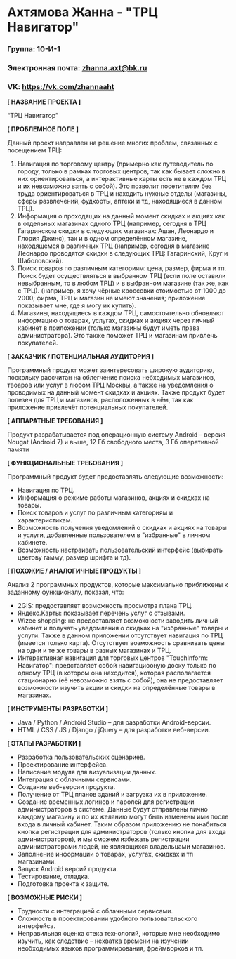 # Ахтямова Жанна - "ТРЦ Навигатор"

### Группа: 10-И-1
### Электронная почта: zhanna.axt@bk.ru
### VK: https://vk.com/zhannaaht


**[ НАЗВАНИЕ ПРОЕКТА ]**

“ТРЦ Навигатор”

**[ ПРОБЛЕМНОЕ ПОЛЕ ]**

Данный проект направлен на решение многих проблем, связанных с посещением ТРЦ:
1) Навигация по торговому центру (примерно как путеводитель по городу, только в рамках торговых центров, так как бывает сложно в них ориентироваться, а интерактивные карты есть не в каждом ТРЦ и их невозможно взять с собой). Это позволит посетителям без труда ориентироваться в ТРЦ и находить нужные отделы (магазины, сферы развлечений, фудкорты, аптеки и тд, находящиеся в данном ТРЦ).
2) Информация о проходящих на данный момент скидках и акциях как в отдельных магазинах одного ТРЦ (например, сегодня в ТРЦ Гагаринском скидки в следующих магазинах: Ашан, Леонардо и Глория Джинс), так и в одном определённом магазине, находящемся в различных ТРЦ (например, сегодня в магазине Леонардо проводятся скидки в следующих ТРЦ: Гагаринский, Круг и Шаболовский).
3) Поиск товаров по различным категориям: цена, размер, фирма и тп. Поиск будет осуществляться в выбранном ТРЦ (если поле оставили невыбранным, то в любом ТРЦ) и в выбранном магазине (так же, как с ТРЦ). (например, я хочу чёрные кроссовки стоимостью от 1000 до 2000; фирма, ТРЦ и магазин не имеют значения; приложение показывает мне, где я могу их купить).
4) Магазины, находящиеся в каждом ТРЦ, самостоятельно обновляют информацию о товарах, услугах, скидках и акциях через личный кабинет в приложении (только магазины будут иметь права администратора). Это также поможет ТРЦ и магазинам привлечь покупателей.

**[ ЗАКАЗЧИК / ПОТЕНЦИАЛЬНАЯ АУДИТОРИЯ ]**

Программный продукт может заинтересовать широкую аудиторию, поскольку рассчитан на облегчение поиска небходимых магазинов, твоаров или услуг в любом ТРЦ Москвы, а также на уведомления о проводимых на данный момент скидках и акциях.
Также продукт будет полезен для ТРЦ и магазинов, расположенных в нём, так как приложение привлечёт потенциальных покупателей.

**[ АППАРАТНЫЕ ТРЕБОВАНИЯ ]** 

Продукт разрабатывается под операционную систему Android – версия Nougat (Android 7) и выше, 12 Гб свободного места, 3 Гб оперативной памяти

**[ ФУНКЦИОНАЛЬНЫЕ ТРЕБОВАНИЯ ]**

Программный продукт будет предоставлять следующие возможности:
* Навигация по ТРЦ.
* Информация о режиме работы магазинов, акциях и скидках на товары.
* Поиск товаров и услуг по различным категориям и характеристикам.
* Возможность получения уведомлений о скидках и акциях на товары и услуги, добавленные пользователем в "избранные" в личном кабинете.
* Возможность настраивать пользовательский интерфейс (выбирать цветову гамму, размер шрифта и тд).

**[ ПОХОЖИЕ / АНАЛОГИЧНЫЕ ПРОДУКТЫ ]**

Анализ 2 программных продуктов, которые максимально приближены к заданному функционалу, показал, что:

* 2GIS: предоставляет возможность просмотра плана ТРЦ.
* Яндекс.Карты: показывает перечень услуг с отзывами.
* Wizee shopping: не предоставляет возможности заводить личный кабинет и получать уведомления о скидках на "избранные" товары и услуги. Также в данном приложении отсутствует навигация по ТРЦ (имеется только карта). Отсутствует возможность сравнивать цены на одни и те же товары в разных магазинах и ТРЦ.
*	Интерактивная навигация для торговых центров "TouchInform: Навигатор": представляет собой навигациооную доску только по одному ТРЦ (в котором она находится), которая располагается стационарно (её невозможно взять с собой), она не предоставляет возможности изучить акции и скидки на определённые товары в магазинах.

**[ ИНСТРУМЕНТЫ РАЗРАБОТКИ ]**

*	Java / Python / Android Studio – для разработки Android-версии.
*	HTML / CSS / JS / Django / jQuery – для разработки веб-версии.

**[ ЭТАПЫ РАЗРАБОТКИ ]**

*	Разработка пользовательских сценариев.
*	Проектирование интерфейса.
*	Написание модуля для визуализации данных.
*	Интеграция с облачными сервисами.
*	Создание веб-версии продукта.
* Получение от ТРЦ планов зданий и загрузка их в приложение.
* Создание временных логинов и паролей для регистрации администраторов в системе. Данные будут отправлены лично каждому магазину и по их желанию могут быть изменены ими после входа в личный кабинет. Таким образом приложению не понабиться кнопка регистрации для администраторов (только кнопка для входа администраторов), и мы сможем избежать регистрации администраторами людей, не являющихся владельцами магазинов.
* Заполнение информации о товарах, услугах, скидках и тп магазинами.
*	Запуск Android версий продукта.
*	Тестирование, отладка.
*	Подготовка проекта к защите.

**[ ВОЗМОЖНЫЕ РИСКИ ]**

*	Трудности с интеграцией с облачными сервисами.
*	Сложность в проектировании удобного пользовательского интерфейса. 
*	Неправильная оценка стека технологий, которые мне необходимо изучить, как следствие – нехватка времени на изучении необходимых языков программирования, фреймворков и тп.
